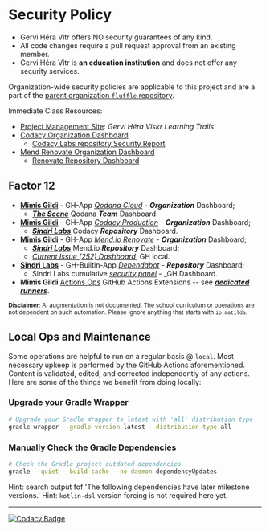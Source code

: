 # Security Policy

- Gervi Héra Vitr offers NO security guarantees of any kind.
- All code changes require a pull request approval from an existing member.
- Gervi Héra Vitr is **an education institution** and does not offer any security services. 

Organization-wide security policies are applicable to this project and are a part of the [parent organization `fluffle` repository](https://github.com/Mimis-Gildi/fluffle).

Immediate Class Resources:

- [Project Management Site](https://github.com/orgs/Gervi-Hera-Vitr/projects/1 "Gervi Héra Viskr Learning Trails"): _Gervi Héra Viskr Learning Trails_.
- [Codacy Organization Dashboard](https://app.codacy.com/organizations/gh/Gervi-Hera-Vitr/dashboard "Codacy Organization Dashboard")
  - [Codacy Labs repository Security Report](https://app.codacy.com/gh/Gervi-Hera-Vitr/sindri-labs/dashboard "Codacy Security Report")
- [Mend Renovate Organization Dashboard](https://developer.mend.io/github/Gervi-Hera-Vitr "Mend.io: Renovate Security Report")
  - [Renovate Repository Dashboard](https://developer.mend.io/github/Gervi-Hera-Vitr/sindri-labs "Google AI Labs Dashboard")

## Factor 12

- [**Mímis Gildi**](https://qodana.cloud/organizations/AY0jm "Qodana") - GH-App [_Qodana Cloud_](https://qodana.cloud/) -  _**Organization**_ Dashboard;
  - [_**The Scene**_](https://qodana.cloud/teams/zqLmn "The Scene") Qodana _**Team**_ Dashboard.
- [**Mímis Gildi**](https://app.codacy.com/organizations/gh/Gervi-Hera-Vitr/dashboard "Codacy") - GH-App [_Codacy Production_](https://www.codacy.com/) -  _**Organization**_ Dashboard;
  - [_**Sindri Labs**_](https://app.codacy.com/gh/Gervi-Hera-Vitr/sindri-labs/dashboard "Sindri Labs") Codacy _**Repository**_ Dashboard.
- [**Mímis Gildi**](https://developer.mend.io/github/Gervi-Hera-Vitr "Mend.io") - GH-App [_Mend.io Renovate_](https://developer.mend.io/) -  _**Organization**_ Dashboard;
  - [_**Sindri Labs**_](https://developer.mend.io/github/Gervi-Hera-Vitr/sindri-labs "Sindri Labs") Mend.io _**Repository**_ Dashboard;
  - [_Current Issue (252) Dashboard_](https://github.com/Gervi-Hera-Vitr/sindri-labs/issues/252 "Dependency Dashboard #252"), GH local.
- [**Sindri Labs**](https://github.com/Gervi-Hera-Vitr/sindri-labs/security/dependabot "Mímis Gildi") - GH-Builtin-App [_Dependabot_](https://github.com/dependabot "Dependabot") - _**Repository**_ Dashboard;
  - Sindri Labs cumulative [_security panel_](https://github.com/Gervi-Hera-Vitr/sindri-labs/security) - _GH Dashboard.
- **Mímis Gildi** [Actions Ops](./.github) GitHub Actions Extensions -- see [_**dedicated runners**_](https://github.com/Mimis-Gildi/organization-runners "Mímis Gildi and dependent organizations Dedicated self-hosted Runners").

<small><strong>Disclaimer</strong>: AI augmentation is not documented.
The school curriculum or operations are not dependent on such automation.
Please ignore anything that starts with `io.matilda`.</small>

## Local Ops and Maintenance

Some operations are helpful to run on a regular basis @ `local`.
Most necessary upkeep is performed by the GitHub Actions aforementioned.
Content is validated, edited, and corrected independently of any actions.
Here are some of the things we benefit from doing locally:

### Upgrade your Gradle Wrapper

```zsh
# Upgrade your Gradle Wrapper to latest with 'all' distribution type
gradle wrapper --gradle-version latest --distribution-type all
```

### Manually Check the Gradle Dependencies

```zsh
# Check the Gradle project outdated dependencies
gradle --quiet --build-cache --no-daemon dependencyUpdates
```

Hint: search output fof 'The following dependencies have later milestone versions.'
Hint: `kotlin-dsl` version forcing is not required here yet.

___

[![Codacy Badge](https://app.codacy.com/project/badge/Grade/de545692d2054bf7a4a6ccff66783bd1)](https://app.codacy.com/gh/Gervi-Hera-Vitr/sindri-labs/dashboard?utm_source=gh&utm_medium=referral&utm_content=&utm_campaign=Badge_grade)


